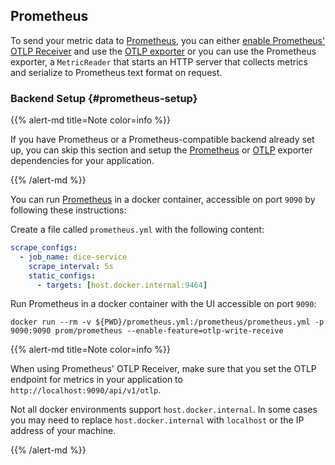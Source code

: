 ## Prometheus

To send your metric data to [Prometheus](https://prometheus.io/), you can either
[enable Prometheus' OTLP Receiver](https://prometheus.io/docs/prometheus/2.55/feature_flags/#otlp-receiver)
and use the [OTLP exporter](#otlp) or you can use the Prometheus exporter, a
`MetricReader` that starts an HTTP server that collects metrics and serialize to
Prometheus text format on request.

### Backend Setup {#prometheus-setup}

{{% alert-md title=Note color=info %}}

If you have Prometheus or a Prometheus-compatible backend already set up, you
can skip this section and setup the [Prometheus](#prometheus-dependencies) or
[OTLP](#otlp-dependencies) exporter dependencies for your application.

{{% /alert-md %}}

You can run [Prometheus](https://prometheus.io) in a docker container,
accessible on port `9090` by following these instructions:

Create a file called `prometheus.yml` with the following content:

```yaml
scrape_configs:
  - job_name: dice-service
    scrape_interval: 5s
    static_configs:
      - targets: [host.docker.internal:9464]
```

Run Prometheus in a docker container with the UI accessible on port `9090`:

```shell
docker run --rm -v ${PWD}/prometheus.yml:/prometheus/prometheus.yml -p 9090:9090 prom/prometheus --enable-feature=otlp-write-receive
```

{{% alert-md title=Note color=info %}}

When using Prometheus' OTLP Receiver, make sure that you set the OTLP endpoint
for metrics in your application to `http://localhost:9090/api/v1/otlp`.

Not all docker environments support `host.docker.internal`. In some cases you
may need to replace `host.docker.internal` with `localhost` or the IP address of
your machine.

{{% /alert-md %}}
